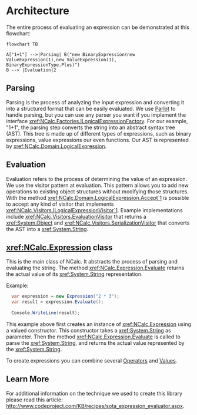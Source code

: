 # Architecture

The entire process of evaluating an expression can be demonstrated at this flowchart:

```mermaid
flowchart TB

A["1+1"] -->|Parsing| B("new BinaryExpression(new ValueExpression(1),new ValueExpression(1), BinaryExpressionType.Plus)")
B --> |Evaluation|2
```

## Parsing

Parsing is the process of analyzing the input expression and converting it into a structured format that can be easily
evaluated. We use [Parlot](https://github.com/sebastienros/parlot) to handle parsing, but you can use any parser you
want if you implement the interface <xref:NCalc.Factories.ILogicalExpressionFactory>.
For our example, "1+1", the parsing step converts the string into an abstract syntax tree (AST).
This tree is made up of different types of expressions, such as binary expressions, value expressions our even
functions.
Our AST is represented by <xref:NCalc.Domain.LogicalExpression>.

## Evaluation

Evaluation refers to the process of determining the value of an expression. We use the visitor pattern at evaluation.
This pattern allows you to add new operations to existing object structures without modifying those structures.
With the method <xref:NCalc.Domain.LogicalExpression.Accept`1> is possible to accept any kind of visitor that
implements <xref:NCalc.Visitors.ILogicalExpressionVisitor`1>. Example implementations
include <xref:NCalc.Visitors.EvaluationVisitor> that returns a <xref:System.Object>
and <xref:NCalc.Visitors.SerializationVisitor> that converts the AST into a <xref:System.String>.

## <xref:NCalc.Expression> class

This is the main class of NCalc. It abstracts the process of parsing and evaluating the string.
The method <xref:NCalc.Expression.Evaluate> returns the actual value of its <xref:System.String> representation.

Example:

```c#
  var expression = new Expression("2 * 3");
  var result = expression.Evaluate();
  
  Console.WriteLine(result);
```

This example above first creates an instance of <xref:NCalc.Expression> using a valued constructor. This constructor
takes a <xref:System.String> as parameter.
Then the method <xref:NCalc.Expression.Evaluate> is called to parse the <xref:System.String>, and returns the actual
value represented by the <xref:System.String>.

To create expressions you can combine several [Operators](operators.md) and [Values](values.md).

## Learn More

For additional information on the technique we used to create this library please read this
article: http://www.codeproject.com/KB/recipes/sota_expression_evaluator.aspx.
